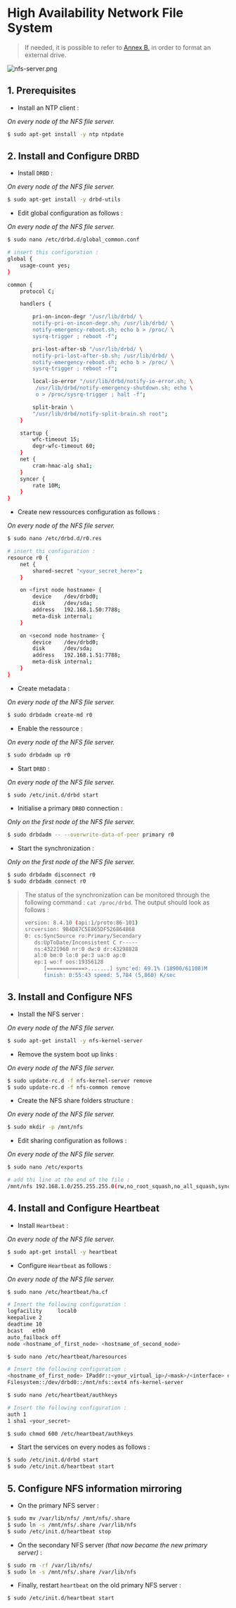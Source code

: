 # High Availability Network File System

> If needed, it is possible to refer to [Annex B.](90-disk-management.md) in order to format an external drive.

![nfs-server.png](./img/nfs-server.png "NFS Server")

## 1. Prerequisites

- Install an NTP client :

_On every node of the NFS file server._

```bash
$ sudo apt-get install -y ntp ntpdate
```

## 2. Install and Configure DRBD

- Install ```DRBD``` :

_On every node of the NFS file server._

```bash
$ sudo apt-get install -y drbd-utils
```

- Edit global configuration as follows :

_On every node of the NFS file server._

```bash
$ sudo nano /etc/drbd.d/global_common.conf

# insert this configuration :
global {
    usage-count yes;
}

common {
    protocol C;

    handlers {

        pri-on-incon-degr "/usr/lib/drbd/ \
        notify-pri-on-incon-degr.sh; /usr/lib/drbd/ \
        notify-emergency-reboot.sh; echo b > /proc/ \
        sysrq-trigger ; reboot -f";

        pri-lost-after-sb "/usr/lib/drbd/ \
        notify-pri-lost-after-sb.sh; /usr/lib/drbd/ \
        notify-emergency-reboot.sh; echo b > /proc/ \
        sysrq-trigger ; reboot -f";

        local-io-error "/usr/lib/drbd/notify-io-error.sh; \
         /usr/lib/drbd/notify-emergency-shutdown.sh; echo \
         o > /proc/sysrq-trigger ; halt -f";

        split-brain \
        "/usr/lib/drbd/notify-split-brain.sh root";
    }

    startup {
        wfc-timeout 15;
        degr-wfc-timeout 60;
    }
    net {
        cram-hmac-alg sha1;
    }
    syncer {
        rate 10M;
    }
}
```

- Create new ressources configuration as follows :

_On every node of the NFS file server._

```bash
$ sudo nano /etc/drbd.d/r0.res

# insert thi configuration :
resource r0 {
    net {
        shared-secret "<your_secret_here>";
    }

    on <first node hostname> {
        device    /dev/drbd0;
        disk      /dev/sda;
        address   192.168.1.50:7788;
        meta-disk internal;
    }

    on <second node hostname> {
        device    /dev/drbd0;
        disk      /dev/sda;
        address   192.168.1.51:7788;
        meta-disk internal;
    }
}
```

- Create metadata :

_On every node of the NFS file server._

```bash
$ sudo drbdadm create-md r0
```

- Enable the ressource :

_On every node of the NFS file server._

```bash
$ sudo drbdadm up r0
```

- Start ```DRBD``` :

_On every node of the NFS file server._

```bash
$ sudo /etc/init.d/drbd start
```

- Initialise a primary ```DRBD``` connection :

_Only on the first node of the NFS file server._

```bash
$ sudo drbdadm -- --overwrite-data-of-peer primary r0
```

- Start the synchronization :

_Only on the first node of the NFS file server._

```bash
$ sudo drbdadm disconnect r0
$ sudo drbdadm connect r0
```

> The status of the synchronization can be monitored through the following command : ```cat /proc/drbd```. The output should look as follows : 
> ```bash
> version: 8.4.10 (api:1/proto:86-101)
> srcversion: 9B4D87C5E865DF526864868
> 0: cs:SyncSource ro:Primary/Secondary
>    ds:UpToDate/Inconsistent C r-----
>    ns:43221960 nr:0 dw:0 dr:43298828
>    al:0 bm:0 lo:0 pe:3 ua:0 ap:0
>    ep:1 wo:f oos:19356128
>       [============>.......] sync'ed: 69.1% (18900/61108)M
>       finish: 0:55:43 speed: 5,784 (5,860) K/sec
> ```

## 3. Install and Configure NFS

- Install the NFS server :

_On every node of the NFS file server._

```bash
$ sudo apt-get install -y nfs-kernel-server
```

- Remove the system boot up links :

_On every node of the NFS file server._

```bash
$ sudo update-rc.d -f nfs-kernel-server remove
$ sudo update-rc.d -f nfs-common remove
```

- Create the NFS share folders structure :

_On every node of the NFS file server._

```bash
$ sudo mkdir -p /mnt/nfs
```

- Edit sharing configuration as follows :

_On every node of the NFS file server._

```bash
$ sudo nano /etc/exports

# add thi line at the end of the file :
/mnt/nfs 192.168.1.0/255.255.255.0(rw,no_root_squash,no_all_squash,sync)
```

## 4. Install and Configure Heartbeat

- Install ```Heartbeat``` :

_On every node of the NFS file server._

```bash
$ sudo apt-get install -y heartbeat
```

- Configure ```Heartbeat``` as follows :

_On every node of the NFS file server._

```bash
$ sudo nano /etc/heartbeat/ha.cf

# Insert the following configuration :
logfacility     local0
keepalive 2
deadtime 10
bcast   eth0
auto_failback off
node <hostname_of_first_node> <hostname_of_second_node>

$ sudo nano /etc/heartbeat/haresources

# Insert the following configuration :
<hostname_of_first_node> IPaddr::<your_virtual_ip>/<mask>/<interface> drbddisk::r0
Filesystem::/dev/drbd0::/mnt/nfs::ext4 nfs-kernel-server

$ sudo nano /etc/heartbeat/authkeys

# Insert the following configuration :
auth 1
1 sha1 <your_secret>

$ sudo chmod 600 /etc/heartbeat/authkeys
```

- Start the services on every nodes as follows :

```bash
$ sudo /etc/init.d/drbd start
$ sudo /etc/init.d/heartbeat start
```

## 5. Configure NFS information mirroring

- On the primary NFS server :

```bash
$ sudo mv /var/lib/nfs/ /mnt/nfs/.share
$ sudo ln -s /mnt/nfs/.share /var/lib/nfs
$ sudo /etc/init.d/heartbeat stop
```

- On the secondary NFS server _(that now became the new primary server)_ :

```bash
$ sudo rm -rf /var/lib/nfs/
$ sudo ln -s /mnt/nfs/.share /var/lib/nfs
```

- Finally, restart ```heartbeat``` on the old primary NFS server :

```bash
$ sudo /etc/init.d/heartbeat start
```
